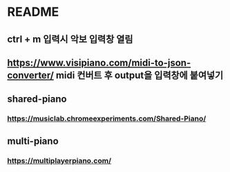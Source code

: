 # README

## ctrl + m 입력시 악보 입력창 열림


## https://www.visipiano.com/midi-to-json-converter/ midi 컨버트 후 output을 입력창에 붙여넣기

## shared-piano

### https://musiclab.chromeexperiments.com/Shared-Piano/

## multi-piano

### https://multiplayerpiano.com/